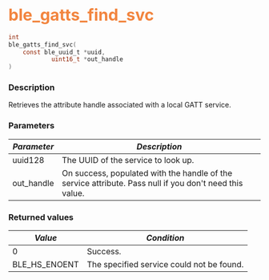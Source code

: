 ## <font color="#F2853F" style="font-size:24pt">ble\_gatts\_find\_svc</font>

```c
int
ble_gatts_find_svc(
    const ble_uuid_t *uuid,
            uint16_t *out_handle
)
```

### Description

Retrieves the attribute handle associated with a local GATT service.

### Parameters

| *Parameter* | *Description* |
|-------------|---------------|
| uuid128 | The UUID of the service to look up. |
| out\_handle | On success, populated with the handle of the service attribute.  Pass null if you don't need this value. |

### Returned values

| *Value* | *Condition* |
|---------|-------------|
| 0 | Success. |
| BLE\_HS\_ENOENT | The specified service could not be found. |
